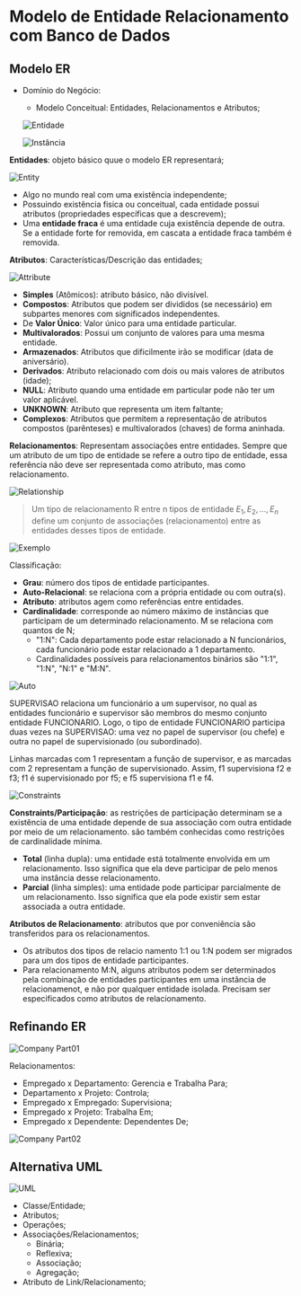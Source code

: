 # Modelo de Entidade Relacionamento com Banco de Dados

## Modelo ER

- Domínio do Negócio:
  - Modelo Conceitual:
  Entidades, Relacionamentos e Atributos;

  ![Entidade](./assets/EntidadeEx.png)

  ![Instância](./assets/InstanciaEx.png)

**Entidades**: objeto básico quue o modelo ER representará;

![Entity](./assets/ER01.png)

- Algo no mundo real com uma existência independente;
- Possuindo existência fisica ou conceitual, cada entidade possui atributos (propriedades específicas que a descrevem);
- Uma **entidade fraca** é uma entidade cuja existência depende de outra. Se a entidade forte for removida, em cascata a entidade fraca também é removida.

**Atributos**: Características/Descrição das entidades;

![Attribute](./assets/ER02.png)

- **Simples** (Atômicos): atributo básico, não divisível.
- **Compostos**: Atributos que podem ser divididos (se necessário) em subpartes menores com significados independentes.
- De **Valor Único**: Valor único para uma entidade particular.
- **Multivalorados**: Possui um conjunto de valores para uma mesma entidade.
- **Armazenados**: Atributos que dificilmente irão se modificar (data de aniversário).
- **Derivados**: Atributo relacionado com dois ou mais valores de atributos (idade);
- **NULL**: Atributo quando uma entidade em particular pode não ter um valor aplicável.
- **UNKNOWN**: Atributo que representa um item faltante;
- **Complexos**: Atributos que permitem a representação de atributos compostos (parênteses) e multivalorados (chaves) de forma aninhada.

**Relacionamentos**: Representam associações entre entidades. Sempre que um atributo de um tipo de entidade se refere a outro tipo de entidade, essa referência não deve ser representada como atributo, mas como relacionamento.

![Relationship](./assets/ER03.png)

> Um tipo de relacionamento R entre n tipos de entidade $E_1, E_2, ..., E_n$ define um conjunto de associações (relacionamento) entre as entidades desses tipos de entidade.

![Exemplo](./assets/Relacionamento.png)

Classificação:

- **Grau**: número dos tipos de entidade participantes.
- **Auto-Relacional**: se relaciona com a própria entidade ou com outra(s).
- **Atributo**: atributos agem como referências entre entidades.
- **Cardinalidade**: corresponde ao número máximo de instâncias que participam de um determinado relacionamento. M se relaciona com quantos de N;
  - "1:N": Cada departamento pode estar relacionado a N funcionários, cada funcionário pode estar relacionado a 1 departamento.
  - Cardinalidades possíveis para relacionamentos binários são "1:1", "1:N", "N:1" e "M:N".

![Auto](./assets/AutoRelat.png)

SUPERVISAO relaciona um funcionário a um supervisor, no qual as entidades funcionário e supervisor são membros do mesmo conjunto entidade FUNCIONARIO. Logo, o tipo de entidade FUNCIONARIO participa duas vezes na SUPERVISAO: uma vez no papel de supervisor (ou chefe) e outra no papel de supervisionado (ou subordinado).

Linhas marcadas com 1 representam a função de supervisor, e as marcadas com 2 representam a função de supervisionado. Assim, f1 supervisiona f2 e f3; f1 é supervisionado por f5; e f5 supervisiona f1 e f4.

![Constraints](./assets/ER04.png)

**Constraints/Participação**: as restrições de participação determinam se a existência de uma entidade depende de sua associação com outra entidade por meio de um relacionamento. são também conhecidas como restrições de cardinalidade mínima.

- **Total** (linha dupla): uma entidade está totalmente envolvida em um relacionamento. Isso significa que ela deve participar de pelo menos uma instância desse relacionamento.
- **Parcial** (linha simples): uma entidade pode participar parcialmente de um relacionamento. Isso significa que ela pode existir sem estar associada a outra entidade.

**Atributos de Relacionamento**: atributos que por conveniência são transferidos para os relacionamentos.

- Os atributos dos tipos de relacio namento 1:1 ou 1:N podem ser migrados para um dos tipos de entidade participantes.
- Para relacionamento M:N, alguns atributos podem ser determinados pela combinação de entidades participantes em uma instância de relacionamenot, e não por qualquer entidade isolada. Precisam ser especificados como atributos de relacionamento.

## Refinando ER

![Company Part01](./assets/INC01.png)

Relacionamentos:

- Empregado x Departamento: Gerencia e Trabalha Para;
- Departamento x Projeto: Controla;
- Empregado x Empregado: Supervisiona;
- Empregado x Projeto: Trabalha Em;
- Empregado x Dependente: Dependentes De;

![Company Part02](./assets/CompanyER.png)

## Alternativa UML

![UML](./assets/CompanyUML.png)

- Classe/Entidade;
- Atributos;
- Operações;
- Associações/Relacionamentos;
  - Binária;
  - Reflexiva;
  - Associação;
  - Agregação;
- Atributo de Link/Relacionamento;
